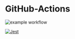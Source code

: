 # GitHub-Actions
 
![example workflow](https://github.com/Tech-at-DU/GitHub-Actions/actions/workflows/jest.yml/badge.svg)

[![Jest](https://github.com/Tech-at-DU/GitHub-Actions/actions/workflows/jest.yml/badge.svg)](https://github.com/Tech-at-DU/GitHub-Actions/actions/workflows/jest.yml)

